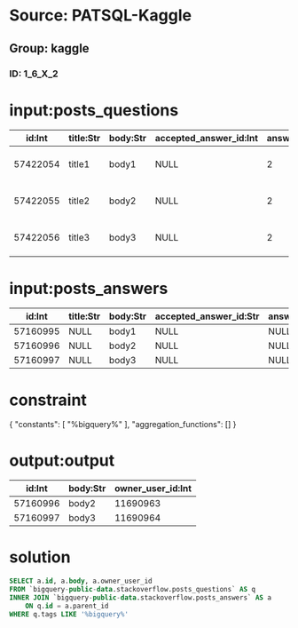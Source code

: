 # Source: PATSQL-Kaggle
## Group: kaggle
### ID: 1_6_X_2

# input:posts_questions

| id:Int | title:Str | body:Str | accepted_answer_id:Int | answer_count:Int | comment_count:Int | community_owned_date:Date | creation_date:Date | favorite_count:Int | last_activity_date:Date | last_edit_date:Date | last_editor_display_name:Str | last_editor_user_id:Int | owner_display_name:Str | owner_user_id:Int | parent_id:Str | post_type_id:Int | score:Int | tags:Str | view_count:Int |
|---|---|---|---|---|---|---|---|---|---|---|---|---|---|---|---|---|---|---|---|
| 57422054 | title1 | body1 | NULL | 2 | 0 | NULL | 2019-08-09 | NULL | 2019-08-22 | 2019-08-09 | NULL | 876298 | NULL | 2698795 | NULL | 1 | 2 | 'tag11-tag12-tag13' | 256 |
| 57422055 | title2 | body2 | NULL | 2 | 0 | NULL | 2019-08-09 | NULL | 2019-08-22 | 2019-08-09 | NULL | 876299 | NULL | 2698796 | NULL | 1 | 2 | 'tag21-bigquery-tag23' | 256 |
| 57422056 | title3 | body3 | NULL | 2 | 0 | NULL | 2019-08-09 | NULL | 2019-08-22 | 2019-08-09 | NULL | 876300 | NULL | 2698797 | NULL | 1 | 2 | 'tag31-tag32-bigquery' | 256 |

# input:posts_answers

| id:Int | title:Str | body:Str | accepted_answer_id:Str | answer_count:Str | comment_count:Int | community_owned_date:Date | creation_date:Date | favorite_count:Str | last_activity_date:Date | last_edit_date:Date | last_editor_display_name:Str | last_editor_user_id:Int | owner_display_name:Str | owner_user_id:Int | parent_id:Int | post_type_id:Int | score:Int | tags:Str | view_count:Str |
|---|---|---|---|---|---|---|---|---|---|---|---|---|---|---|---|---|---|---|---|
| 57160995 | NULL | body1 | NULL | NULL | 0 | NULL | 2019-08-23 | NULL | 2019-08-23 | NULL | NULL | NULL | NULL | 11690962 | 57422054 | 2 | 0 | NULL | NULL |
| 57160996 | NULL | body2 | NULL | NULL | 0 | NULL | 2019-08-23 | NULL | 2019-08-23 | NULL | NULL | NULL | NULL | 11690963 | 57422055 | 2 | 0 | NULL | NULL |
| 57160997 | NULL | body3 | NULL | NULL | 0 | NULL | 2019-08-23 | NULL | 2019-08-23 | NULL | NULL | NULL | NULL | 11690964 | 57422056 | 2 | 0 | NULL | NULL |

# constraint

{
  "constants": [
    "%bigquery%"
  ],
  "aggregation_functions": []
}

# output:output

| id:Int | body:Str | owner_user_id:Int |
|---|---|---|
| 57160996 | body2 | 11690963 |
| 57160997 | body3 | 11690964 |

# solution

```sql
SELECT a.id, a.body, a.owner_user_id
FROM `bigquery-public-data.stackoverflow.posts_questions` AS q 
INNER JOIN `bigquery-public-data.stackoverflow.posts_answers` AS a
    ON q.id = a.parent_id
WHERE q.tags LIKE '%bigquery%'
```
